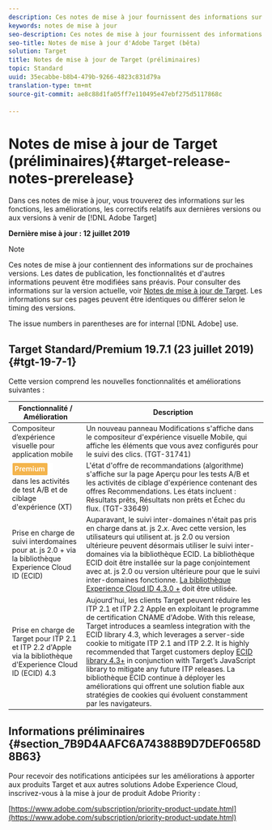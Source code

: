 ```yaml
---
description: Ces notes de mise à jour fournissent des informations sur les fonctionnalités, les améliorations et les correctifs pour les [! ! Versions DNL Adobe Target].
keywords: notes de mise à jour
seo-description: Ces notes de mise à jour fournissent des informations sur les fonctionnalités, les améliorations et les correctifs pour les [! ! Versions DNL Adobe Target].
seo-title: Notes de mise à jour d'Adobe Target (bêta)
solution: Target
title: Notes de mise à jour de Target (préliminaires)
topic: Standard
uuid: 35ecabbe-b8b4-479b-9266-4823c831d79a
translation-type: tm+mt
source-git-commit: ae8c88d1fa05ff7e110495e47ebf275d5117868c

---
```



# Notes de mise à jour de Target (préliminaires){#target-release-notes-prerelease}

Dans ces notes de mise à jour, vous trouverez des informations sur les fonctions, les améliorations, les correctifs relatifs aux dernières versions ou aux versions à venir de [!DNL Adobe Target]

**Dernière mise à jour : 12 juillet 2019**

>[!NOTE]
>
>Ces notes de mise à jour contiennent des informations sur de prochaines versions. Les dates de publication, les fonctionnalités et d&#39;autres informations peuvent être modifiées sans préavis. Pour consulter des informations sur la version actuelle, voir [Notes de mise à jour de Target](release-notes.md). Les informations sur ces pages peuvent être identiques ou différer selon le timing des versions.
>
>The issue numbers in parentheses are for internal [!DNL Adobe] use.

## Target Standard/Premium 19.7.1 (23 juillet 2019) {#tgt-19-7-1}

Cette version comprend les nouvelles fonctionnalités et améliorations suivantes :

| Fonctionnalité / Amélioration | Description |
| --- | --- |
| Compositeur d’expérience visuelle pour application mobile | Un nouveau panneau Modifications s&#39;affiche dans le compositeur d&#39;expérience visuelle Mobile, qui affiche les éléments que vous avez configurés pour le suivi des clics. (TGT-31741) |
| ![Badgerecommendations](/help/assets/premium.png)<br>dans les activités de test A/B et de ciblage d&#39;expérience (XT) | L&#39;état d&#39;offre de recommandations (algorithme) s&#39;affiche sur la page Aperçu pour les tests A/B et les activités de ciblage d&#39;expérience contenant des offres Recommendations. Les états incluent : Résultats prêts, Résultats non prêts et Échec du flux. (TGT-33649) |
| Prise en charge de suivi interdomaines pour at. js 2.0 + via la bibliothèque Experience Cloud ID (ECID) | Auparavant, le suivi inter-domaines n&#39;était pas pris en charge dans at. js 2.*x*. Avec cette version, les utilisateurs qui utilisent at. js 2.0 ou version ultérieure peuvent désormais utiliser le suivi inter-domaines via la bibliothèque ECID. La bibliothèque ECID doit être installée sur la page conjointement avec at. js 2.0 ou version ultérieure pour que le suivi inter-domaines fonctionne. [La bibliothèque Experience Cloud ID 4.3.0 +](https://marketing.adobe.com/resources/help/en_US/mcvid/mcvid-release-notes.html) doit être utilisée. |
| Prise en charge de Target pour ITP 2.1 et ITP 2.2 d&#39;Apple via la bibliothèque d&#39;Experience Cloud ID (ECID) 4.3 | Aujourd&#39;hui, les clients Target peuvent réduire les ITP 2.1 et ITP 2.2 Apple en exploitant le programme de certification CNAME d&#39;Adobe. With this release, Target introduces a seamless integration with the ECID library 4.3, which leverages a server-side cookie to mitigate ITP 2.1 and ITP 2.2. It is highly recommended that Target customers deploy [ECID library 4.3+](https://marketing.adobe.com/resources/help/en_US/mcvid/mcvid-release-notes.html) in conjunction with Target’s JavaScript library to mitigate any future ITP releases. La bibliothèque ECID continue à déployer les améliorations qui offrent une solution fiable aux stratégies de cookies qui évoluent constamment par les navigateurs. |

## Informations préliminaires {#section_7B9D4AAFC6A74388B9D7DEF0658D8B63}

Pour recevoir des notifications anticipées sur les améliorations à apporter aux produits Target et aux autres solutions Adobe Experience Cloud, inscrivez-vous à la mise à jour de produit Adobe Priority :

[https://www.adobe.com/subscription/priority-product-update.html](https://www.adobe.com/subscription/priority-product-update.html)
